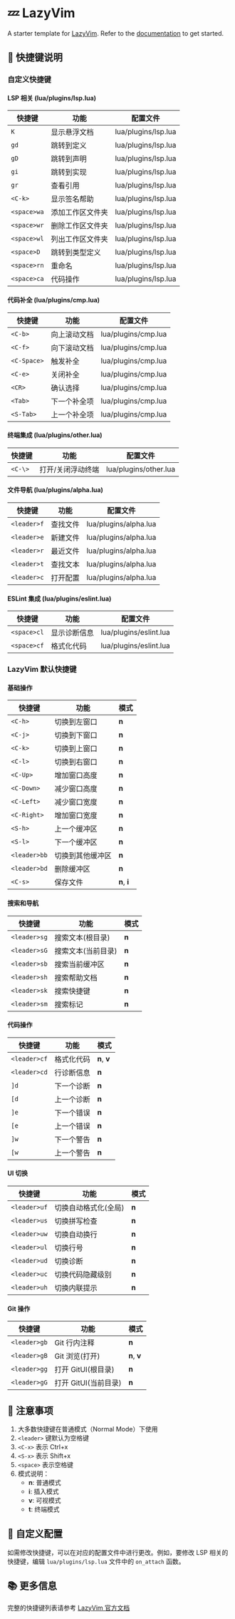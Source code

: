 # 💤 LazyVim

A starter template for [LazyVim](https://github.com/LazyVim/LazyVim).
Refer to the [documentation](https://lazyvim.github.io/installation) to get started.

## 🚀 快捷键说明

### 自定义快捷键

#### LSP 相关 (lua/plugins/lsp.lua)

| 快捷键 | 功能 | 配置文件 |
|--------|------|----------|
| `K` | 显示悬浮文档 | lua/plugins/lsp.lua |
| `gd` | 跳转到定义 | lua/plugins/lsp.lua |
| `gD` | 跳转到声明 | lua/plugins/lsp.lua |
| `gi` | 跳转到实现 | lua/plugins/lsp.lua |
| `gr` | 查看引用 | lua/plugins/lsp.lua |
| `<C-k>` | 显示签名帮助 | lua/plugins/lsp.lua |
| `<space>wa` | 添加工作区文件夹 | lua/plugins/lsp.lua |
| `<space>wr` | 删除工作区文件夹 | lua/plugins/lsp.lua |
| `<space>wl` | 列出工作区文件夹 | lua/plugins/lsp.lua |
| `<space>D` | 跳转到类型定义 | lua/plugins/lsp.lua |
| `<space>rn` | 重命名 | lua/plugins/lsp.lua |
| `<space>ca` | 代码操作 | lua/plugins/lsp.lua |

#### 代码补全 (lua/plugins/cmp.lua)

| 快捷键 | 功能 | 配置文件 |
|--------|------|----------|
| `<C-b>` | 向上滚动文档 | lua/plugins/cmp.lua |
| `<C-f>` | 向下滚动文档 | lua/plugins/cmp.lua |
| `<C-Space>` | 触发补全 | lua/plugins/cmp.lua |
| `<C-e>` | 关闭补全 | lua/plugins/cmp.lua |
| `<CR>` | 确认选择 | lua/plugins/cmp.lua |
| `<Tab>` | 下一个补全项 | lua/plugins/cmp.lua |
| `<S-Tab>` | 上一个补全项 | lua/plugins/cmp.lua |

#### 终端集成 (lua/plugins/other.lua)

| 快捷键 | 功能 | 配置文件 |
|--------|------|----------|
| `<C-\>` | 打开/关闭浮动终端 | lua/plugins/other.lua |

#### 文件导航 (lua/plugins/alpha.lua)

| 快捷键 | 功能 | 配置文件 |
|--------|------|----------|
| `<leader>f` | 查找文件 | lua/plugins/alpha.lua |
| `<leader>e` | 新建文件 | lua/plugins/alpha.lua |
| `<leader>r` | 最近文件 | lua/plugins/alpha.lua |
| `<leader>t` | 查找文本 | lua/plugins/alpha.lua |
| `<leader>c` | 打开配置 | lua/plugins/alpha.lua |

#### ESLint 集成 (lua/plugins/eslint.lua)

| 快捷键 | 功能 | 配置文件 |
|--------|------|----------|
| `<space>cl` | 显示诊断信息 | lua/plugins/eslint.lua |
| `<space>cf` | 格式化代码 | lua/plugins/eslint.lua |

### LazyVim 默认快捷键

#### 基础操作

| 快捷键 | 功能 | 模式 |
|--------|------|------|
| `<C-h>` | 切换到左窗口 | **n** |
| `<C-j>` | 切换到下窗口 | **n** |
| `<C-k>` | 切换到上窗口 | **n** |
| `<C-l>` | 切换到右窗口 | **n** |
| `<C-Up>` | 增加窗口高度 | **n** |
| `<C-Down>` | 减少窗口高度 | **n** |
| `<C-Left>` | 减少窗口宽度 | **n** |
| `<C-Right>` | 增加窗口宽度 | **n** |
| `<S-h>` | 上一个缓冲区 | **n** |
| `<S-l>` | 下一个缓冲区 | **n** |
| `<leader>bb` | 切换到其他缓冲区 | **n** |
| `<leader>bd` | 删除缓冲区 | **n** |
| `<C-s>` | 保存文件 | **n**, **i** |

#### 搜索和导航

| 快捷键 | 功能 | 模式 |
|--------|------|------|
| `<leader>sg` | 搜索文本(根目录) | **n** |
| `<leader>sG` | 搜索文本(当前目录) | **n** |
| `<leader>sb` | 搜索当前缓冲区 | **n** |
| `<leader>sh` | 搜索帮助文档 | **n** |
| `<leader>sk` | 搜索快捷键 | **n** |
| `<leader>sm` | 搜索标记 | **n** |

#### 代码操作

| 快捷键 | 功能 | 模式 |
|--------|------|------|
| `<leader>cf` | 格式化代码 | **n**, **v** |
| `<leader>cd` | 行诊断信息 | **n** |
| `]d` | 下一个诊断 | **n** |
| `[d` | 上一个诊断 | **n** |
| `]e` | 下一个错误 | **n** |
| `[e` | 上一个错误 | **n** |
| `]w` | 下一个警告 | **n** |
| `[w` | 上一个警告 | **n** |

#### UI 切换

| 快捷键 | 功能 | 模式 |
|--------|------|------|
| `<leader>uf` | 切换自动格式化(全局) | **n** |
| `<leader>us` | 切换拼写检查 | **n** |
| `<leader>uw` | 切换自动换行 | **n** |
| `<leader>ul` | 切换行号 | **n** |
| `<leader>ud` | 切换诊断 | **n** |
| `<leader>uc` | 切换代码隐藏级别 | **n** |
| `<leader>uh` | 切换内联提示 | **n** |

#### Git 操作

| 快捷键 | 功能 | 模式 |
|--------|------|------|
| `<leader>gb` | Git 行内注释 | **n** |
| `<leader>gB` | Git 浏览(打开) | **n**, **v** |
| `<leader>gg` | 打开 GitUI(根目录) | **n** |
| `<leader>gG` | 打开 GitUI(当前目录) | **n** |

## 📝 注意事项

1. 大多数快捷键在普通模式（Normal Mode）下使用
2. `<leader>` 键默认为空格键
3. `<C-x>` 表示 Ctrl+x
4. `<S-x>` 表示 Shift+x
5. `<space>` 表示空格键
6. 模式说明：
   - **n**: 普通模式
   - **i**: 插入模式
   - **v**: 可视模式
   - **t**: 终端模式

## 🔧 自定义配置

如需修改快捷键，可以在对应的配置文件中进行更改。例如，要修改 LSP 相关的快捷键，编辑 `lua/plugins/lsp.lua` 文件中的 `on_attach` 函数。

## 📚 更多信息

完整的快捷键列表请参考 [LazyVim 官方文档](https://www.lazyvim.org/keymaps)
